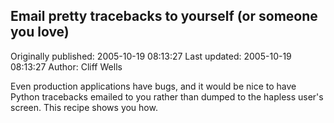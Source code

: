 ## Email pretty tracebacks to yourself (or someone you love)

Originally published: 2005-10-19 08:13:27
Last updated: 2005-10-19 08:13:27
Author: Cliff Wells

Even production applications have bugs, and it would be nice to have Python tracebacks emailed to you rather than dumped to the hapless user's screen.  This recipe shows you how.